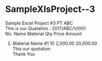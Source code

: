 # SampleXlsProject--3
Sample Excel Project #3
PT ABC							
This is our Quatation : 2017/ABC/V/001							
No.	Name Material	Qty	Price 	Amount
1.	Material Name #1	10	 2,000.00 	 20,000.00 			
This our quotation 							
Thank You	

